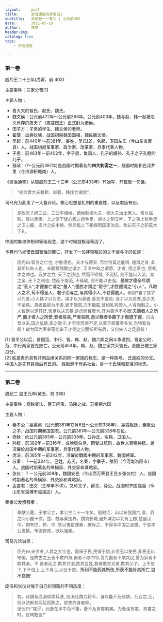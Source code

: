 ```yaml
---
layout:     post
title:      资治通鉴阅读笔记1
subtitle:   周记卷一～卷二 | 公元前403
date:       2021-05-19
author:     陈陈
header-img:
catalog: true
tags:
    - 资治通鉴

---
```

### 第一卷

威烈王二十三年(戊寅、前 403) 

主要事件：三家分晋[1]

主要人物：  
* 晋大夫的智氏、赵氏、魏氏。
* 魏文侯：公元前472年～公元前396年。公元前403年，魏与赵、韩一起被名义尚存的周天子（周威烈王）正式封为诸侯。
* 田子方：子贡的学生、魏文侯的老师。
* 翟璜：出身狄族，战国初期魏国国相，辅佐魏文侯。
* 吴起：前440年～前381年。姜姓，吴氏[2]，名起，卫国左氏（今山东省曹县）人。战国初期军事家、政治家、改革家，兵家代表人物。
* 子思：前483年－前402年，字子思，鲁国人，孔子的嫡孙、孔子之子孔鲤的儿子。
* 聂政：(?~公元前397年)是战国时期著名的**四大刺客之一**，战国时期轵邑深井里（今济源轵城南）人。

《资治通鉴》从周威烈王二十三年（公元前403年）开始写，开篇就一句话，

>“初命晋大夫魏斯、赵籍、韩虔为诸侯”。

司马光为此发了一大篇评论。核心思想是礼制的重要性，以及君臣有别。
>是故天子统三公，三公率诸侯，诸侯制卿大夫，卿大夫治士庶人。贵以临贱，贱以承贵。上之使下犹心腹之运手足，根本之制支叶，下之事上犹手足之卫心腹，支叶之庇本根，然后能上下相保而国家治安。故曰天子之职莫大于礼。

中国的集权体制和等级观念，这个时候就根深蒂固了。

本卷司马光借晋国智瑶的覆亡，抒发了一段非常精彩的关于德与才的论述：

>臣光曰:智伯之亡也, 才胜德也。夫才与德异, 而世俗莫之能辨, 通谓之贤, 此其所以失人也。夫聪察强毅之谓才, 正直中和之谓德。才者, 德之资也; 德者, 才之帅也。云梦之竹, 天下之劲也; 然而不矫揉, 不羽括, 则不能以入坚。棠之金, 天下之利也; 然而不熔范, 不砥砺, 则不能以击强。**是故才德全尽谓之“圣人”,才德兼亡谓之“愚人”;德胜才谓之“君子”,才胜德谓之“小人”。凡取人之术,苟不得圣人、君子而与之,与其得小人,不若得愚人**。何则?君子挟才以为善,小人挟才以为恶。挟才以为善者,善无不至矣; 挟才以为恶者,恶亦无不至矣。愚者虽欲为不善,智不能周,力不能胜,譬如乳狗搏人,人得而制之。小人智足以遂其奸,勇足以决其暴,是虎而翼者也,其为害岂不多哉!**夫德者人之所严,而才者人之所爱;爱者易亲,严者易疏,是以察者多蔽于才而遗于德**。自古昔以来,国之乱臣,家之败子,才有馀而德不足,以至于颠覆者多矣,岂特智伯哉！故为国为家者苟能审于才德之分而知所先后，又何失人之足患哉！

[1] 晋平公以后，晋国范、中行、智、韩、赵、魏六卿之间斗争激烈。晋定公时，范、中行两家首先败亡。公元前453年，韩、赵、魏三家共灭智氏，晋国已被三家瓜分。  
[2] 姓是表示具有共同血缘关系的同一家族的标志，是一种族号。 氏是姓的分支。 中国人是先有姓而后有氏的。 姓起源于母系社会，是一个氏族和部落的标志。

------

### 第二卷

周纪二 显王元年(癸丑、前 368)

主要事件：商鞅变法、惠王问宝、马陵之战、苏秦相六国

主要人物：  

* 秦孝公：嬴渠梁（公元前381年12月6日～公元前338年），嬴姓赵氏，秦献公之子，战国时期秦国国君。公元前361年—公元前338年在位。
* 商鞅：约公元前395年－公元前338年。公孙氏，名鞅，卫国人。
* 孙膑：前382年－前316年，或說號伯灵，因受过膑刑，故世人習稱孙膑。是活躍於战国中期的军事家，兵家代表人物。
* 庞涓：前385年－前342年，活躍於戰國中期的军事家，魏國將軍。
* 苏秦：？—前284年，己姓，苏氏，名秦，字季子，雒阳（今河南洛阳市）人。战国时期著名的纵横家、外交家和谋略家。
* 张仪：？－公元前309年，魏国安邑（今山西万荣县王显乡张仪村）人。战国时期著名的纵横家、外交家和谋略家。
* 孟尝君：田文（生卒年不详）。又称文子、薛文、薛公。战国时齐国临淄（今山东省淄博市临淄区）人。

秦孝公发愤强秦：  
>秦献公薨，子孝公立，孝公生二十一年矣。是时河、山以东强国六,淮、泗之间小国十馀，楚、魏与秦接界。魏筑长城,自郑滨洛以北有上郡;楚自汉中，南有巴、黔、中: 皆以夷翟遇秦，摈斥之，不得与中国之会盟。于是孝公发愤，布德修政，欲以强秦。

司马光论诚信：  
>臣光曰:夫信者,人君之大宝也。国保于民,民保于信;非信无以使民,非民无以守国。是故古之王者不欺四海,霸者不欺四邻,善为国者不欺其民,善为家者不欺其亲。不
善者反之,欺其邻国,欺其百姓,甚者欺其兄弟,欺其父子。上不信下,下不信上,上下离心,以至于败。**所利不能药其所伤,所获不能补其所亡,岂不哀哉**!

庞涓和张仪对强于自己的同窗的不同态度：  
>初，孙膑与庞涓俱学兵法, 庞涓仕魏为将军，自以能不及孙膑，乃召之;至，则以法断其两足而黥之，欲使终身废弃。  
>张仪曰:“嗟乎，此吾在术中而不牾，吾不及苏君明矣。为吾谢苏君，苏君之时，仪何敢言!”



